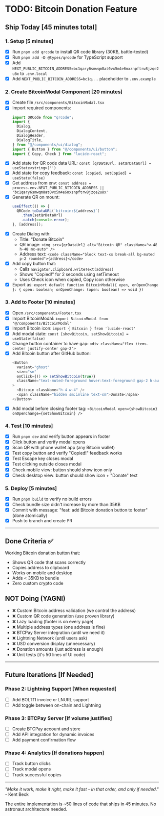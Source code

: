# TODO: Bitcoin Donation Feature

## Ship Today [45 minutes total]

### 1. Setup [5 minutes]

- [x] Run `pnpm add qrcode` to install QR code library (30KB, battle-tested)
- [x] Run `pnpm add -D @types/qrcode` for TypeScript support
- [x] Add `NEXT_PUBLIC_BITCOIN_ADDRESS=bc1qary6smwqm8at0vx5m4e6nxznpftrw8jzqe2u8x` to `.env.local`
- [x] Add `NEXT_PUBLIC_BITCOIN_ADDRESS=bc1q...` placeholder to `.env.example`

### 2. Create BitcoinModal Component [20 minutes]

- [x] Create file `/src/components/BitcoinModal.tsx`
- [x] Import required components:
  ```typescript
  import QRCode from "qrcode";
  import {
    Dialog,
    DialogContent,
    DialogHeader,
    DialogTitle,
  } from "@/components/ui/dialog";
  import { Button } from "@/components/ui/button";
  import { Copy, Check } from "lucide-react";
  ```
- [x] Add state for QR code data URL: `const [qrDataUrl, setQrDataUrl] = useState<string>('')`
- [x] Add state for copy feedback: `const [copied, setCopied] = useState(false)`
- [x] Get address from env: `const address = process.env.NEXT_PUBLIC_BITCOIN_ADDRESS || 'bc1qary6smwqm8at0vx5m4e6nxznpftrw8jzqe2u8x'`
- [x] Generate QR on mount:
  ```typescript
  useEffect(() => {
    QRCode.toDataURL(`bitcoin:${address}`)
      .then(setQrDataUrl)
      .catch(console.error);
  }, [address]);
  ```
- [x] Create Dialog with:
  - Title: "Donate Bitcoin"
  - QR image: `<img src={qrDataUrl} alt="Bitcoin QR" className="w-48 h-48 mx-auto" />`
  - Address text: `<code className="block text-xs break-all bg-muted p-2 rounded">{address}</code>`
- [x] Add copy button that:
  - Calls `navigator.clipboard.writeText(address)`
  - Shows "Copied!" for 2 seconds using setTimeout
  - Uses Check icon when copied, Copy icon otherwise
- [x] Export as: `export default function BitcoinModal({ open, onOpenChange }: { open: boolean; onOpenChange: (open: boolean) => void })`

### 3. Add to Footer [10 minutes]

- [x] Open `/src/components/Footer.tsx`
- [x] Import BitcoinModal: `import BitcoinModal from '@/components/BitcoinModal'`
- [x] Import Bitcoin icon: `import { Bitcoin } from 'lucide-react'`
- [x] Add modal state: `const [showBitcoin, setShowBitcoin] = useState(false)`
- [x] Change button container to have gap: `<div className="flex items-center justify-center gap-2">`
- [x] Add Bitcoin button after GitHub button:
  ```typescript
  <Button
    variant="ghost"
    size="sm"
    onClick={() => setShowBitcoin(true)}
    className="text-muted-foreground hover:text-foreground gap-2 h-auto py-2"
  >
    <Bitcoin className="h-4 w-4" />
    <span className="hidden sm:inline text-sm">Donate</span>
  </Button>
  ```
- [x] Add modal before closing footer tag: `<BitcoinModal open={showBitcoin} onOpenChange={setShowBitcoin} />`

### 4. Test [10 minutes]

- [x] Run `pnpm dev` and verify button appears in footer
- [x] Click button and verify modal opens
- [x] Scan QR with phone wallet app (any Bitcoin wallet)
- [x] Test copy button and verify "Copied!" feedback works
- [x] Test Escape key closes modal
- [x] Test clicking outside closes modal
- [x] Check mobile view: button should show icon only
- [x] Check desktop view: button should show icon + "Donate" text

### 5. Deploy [5 minutes]

- [x] Run `pnpm build` to verify no build errors
- [x] Check bundle size didn't increase by more than 35KB
- [x] Commit with message: "feat: add Bitcoin donation button to footer" (done atomically)
- [x] Push to branch and create PR

---

## Done Criteria ✅

Working Bitcoin donation button that:

- Shows QR code that scans correctly
- Copies address to clipboard
- Works on mobile and desktop
- Adds < 35KB to bundle
- Zero custom crypto code

## NOT Doing (YAGNI)

- ❌ Custom Bitcoin address validation (we control the address)
- ❌ Custom QR code generation (use proven library)
- ❌ Lazy loading (footer is on every page)
- ❌ Multiple address types (one address is fine)
- ❌ BTCPay Server integration (until we need it)
- ❌ Lightning Network (until users ask)
- ❌ USD conversion display (unnecessary)
- ❌ Donation amounts (just address is enough)
- ❌ Unit tests (it's 50 lines of UI code)

---

## Future Iterations [If Needed]

### Phase 2: Lightning Support [When requested]

- [ ] Add BOLT11 invoice or LNURL support
- [ ] Add toggle between on-chain and Lightning

### Phase 3: BTCPay Server [If volume justifies]

- [ ] Create BTCPay account and store
- [ ] Add API integration for dynamic invoices
- [ ] Add payment confirmation flow

### Phase 4: Analytics [If donations happen]

- [ ] Track button clicks
- [ ] Track modal opens
- [ ] Track successful copies

---

_"Make it work, make it right, make it fast - in that order, and only if needed."_ - Kent Beck

The entire implementation is ~50 lines of code that ships in 45 minutes. No astronaut architecture needed.
